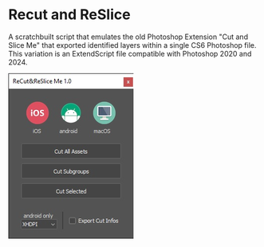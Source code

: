 # Recut and ReSlice
A scratchbuilt script that emulates the old Photoshop Extension "Cut and Slice Me" that exported identified layers within a single CS6 Photoshop file. This variation is an ExtendScript file compatible with Photoshop 2020 and 2024.

<img src="UI.jpg">
